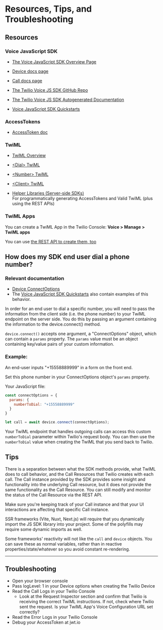 # Resources, Tips, and Troubleshooting


## Resources


### Voice JavaScript SDK

 * [The Voice JavaScript SDK Overview Page](https://www.twilio.com/docs/voice/sdks/javascript)

 * [Device docs page](https://www.twilio.com/docs/voice/sdks/javascript/twiliodevice)

 * [Call docs page](https://www.twilio.com/docs/voice/sdks/javascript/twiliocall)

 * [The Twilio Voice JS SDK GitHub Repo](https://github.com/twilio/twilio-voice.js) 

 * [The Twilio Voice JS SDK Autogenerated Documentation](https://twilio.github.io/twilio-voice.js/modules/voice.html)

 * [Voice JavaScript SDK Quickstarts](https://www.twilio.com/docs/voice/sdks/javascript/get-started)


### AccessTokens

* [AccessToken doc](https://www.twilio.com/docs/iam/access-tokens#create-an-access-token-for-voice)


### TwiML

* [TwiML Overview](https://www.twilio.com/docs/voice/twiml)

* [&lt;Dial> TwiML](https://www.twilio.com/docs/voice/twiml/dial)

* [&lt;Number> TwiML](https://www.twilio.com/docs/voice/twiml/number)

* [&lt;Client> TwiML](https://www.twilio.com/docs/voice/twiml/client)

* [Helper Libraries (Server-side SDKs)](https://www.twilio.com/docs/libraries)  
  For programmatically generating AccessTokens and Valid TwiML (plus using the REST APIs)


### TwiML Apps

You can create a TwiML App in the Twilio Console: **Voice > Manage > TwiML apps**

You can use [the REST API to create them, too](https://www.twilio.com/docs/usage/api/applications#create-an-application-resource)



## How does my SDK end user dial a phone number?

### Relevant documentation

* [Device ConnectOptions](https://www.twilio.com/docs/voice/sdks/javascript/twiliodevice#connectoptions)
* The [Voice JavaScript SDK Quickstarts](https://www.twilio.com/docs/voice/sdks/javascript/get-started) also contain examples of this behavior.

In order for an end user to dial a specific number, you will need to pass the information from the client side (i.e. the phone number) to your TwiML endpoint on the server side. You do this by passing an argument containing the information to the device.connect() method. 

`device.connect()` accepts one argument, a "ConnectOptions" object, which can contain a `params` property. The `params` value must be an object containing key/value pairs of your custom information. 

### Example:

An end-user inputs "+15558889999" in a form on the front end. 

Set this phone number in your ConnectOptions object's `params` property. 

Your JavaScript file:

```js
const connectOptions = {
  params: { 
    numberToDial: "+15558889999"
  }
}

let call = await device.connect(connectOptions);
```

Your TwiML endpoint that handles outgoing calls can access this custom `numberToDial` parameter within Twilio's request body. You can then use the `numberToDial` value when creating the TwiML that you send back to Twilio. 



## Tips

There is a separation between what the SDK methods provide, what TwiML does to call behavior, and the Call Resources that Twilio creates with each call. The Call instance provided by the SDK provides some insight and functionality into the underlying Call resource, but it does not provide the same functionality as the Call Resource. You can still modify and monitor the status of the Call Resource via the REST API. 

Make sure you're keeping track of your Call instance and that your UI interactions are affecting that specific Call instance. 

SSR frameworks (Vite, Nuxt, Next.js) will require that you dynamically import the JS SDK library into your project. Some of the polyfills may require some dynamic imports as well.

Some frameworks' reactivity will not like the `call` and `device` objects. You can save these as normal variables, rather than in reactive properties/state/whatever so you avoid constant re-rendering. 

***

## Troubleshooting 

* Open your browser console
* Pass logLevel: 1 in your Device options when creating the Twilio Device
* Read the Call Logs in your Twilio Console
    * Look at the Request Inspector section and confirm that Twilio is receiving the correct TwiML instructions. If not, check where Twilio sent the request. Is your TwiML App's Voice Configuration URL set correctly?
* Read the Error Logs in your Twilio Console
* Debug your AccessToken at jwt.io
